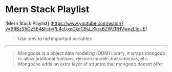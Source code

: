 # Mern Stack Playlist 

[Mern Stack Playlist] (https://www.youtube.com/watch?v=98BzS5Oz5E4&list=PL4cUxeGkcC9iJ_KkrkBZWZRHVwnzLIoUE)

> Use .env to hid important variables
---
> Mongoose is a object data modeling (ODM) library, it wraps mongodb to allow additonal funtions, declare models and schemas, etc.
> Mongoose adds an extra layer of structre that mongodb doesnt offer